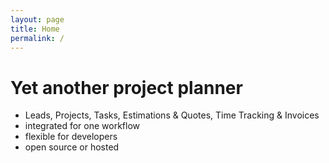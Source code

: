 ```yaml
---
layout: page
title: Home
permalink: /
---
```

# Yet another project planner

* Leads, Projects, Tasks, Estimations & Quotes, Time Tracking & Invoices
* integrated for one workflow
* flexible for developers
* open source or hosted